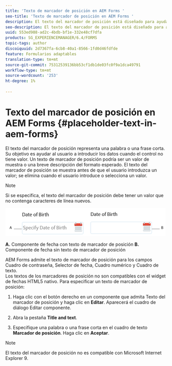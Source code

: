```yaml
---
title: 'Texto de marcador de posición en AEM Forms '
seo-title: 'Texto de marcador de posición en AEM Forms '
description: El texto del marcador de posición está diseñado para ayudar al usuario con la introducción de datos cuando el control no tiene valor. Podría ser un valor de muestra o una breve descripción del formato esperado.
seo-description: El texto del marcador de posición está diseñado para ayudar al usuario con la introducción de datos cuando el control no tiene valor. Podría ser un valor de muestra o una breve descripción del formato esperado.
uuid: 553ed988-ad2c-4bdb-bf1e-332e48cf7dfa
products: SG_EXPERIENCEMANAGER/6.4/FORMS
topic-tags: author
discoiquuid: 2d7367fa-6cb8-40a1-8566-1fd0d46fdfde
feature: Formularios adaptables
translation-type: tm+mt
source-git-commit: 75312539136bb53cf1db1de03fc0f9a1dca49791
workflow-type: tm+mt
source-wordcount: '253'
ht-degree: 1%

---
```



# Texto del marcador de posición en AEM Forms {#placeholder-text-in-aem-forms}

El texto del marcador de posición representa una palabra o una frase corta. Su objetivo es ayudar al usuario a introducir los datos cuando el control no tiene valor. Un texto de marcador de posición podría ser un valor de muestra o una breve descripción del formato esperado. El texto del marcador de posición se muestra antes de que el usuario introduzca un valor; se elimina cuando el usuario introduce o selecciona un valor.

>[!NOTE]
>
>Si se especifica, el texto del marcador de posición debe tener un valor que no contenga caracteres de línea nuevos.

![Componente de fecha con y sin texto de marcador de posición](assets/dat-picker-place-holder-text.png)

**A.** Componente de fecha con texto de marcador de posición  **B.** Componente de fecha sin texto de marcador de posición

AEM Forms admite el texto de marcador de posición para los campos Cuadro de contraseña, Selector de fecha, Cuadro numérico y Cuadro de texto.\
Los textos de los marcadores de posición no son compatibles con el widget de fechas HTML5 nativo. Para especificar un texto de marcador de posición:

1. Haga clic con el botón derecho en un componente que admita Texto del marcador de posición y haga clic en **Editar**. Aparecerá el cuadro de diálogo Editar componente.

1. Abra la pestaña **Title and text**.
1. Especifique una palabra o una frase corta en el cuadro de texto **Marcador de posición**. Haga clic en **Aceptar**.

>[!NOTE]
>
>El texto del marcador de posición no es compatible con Microsoft Internet Explorer 9.

